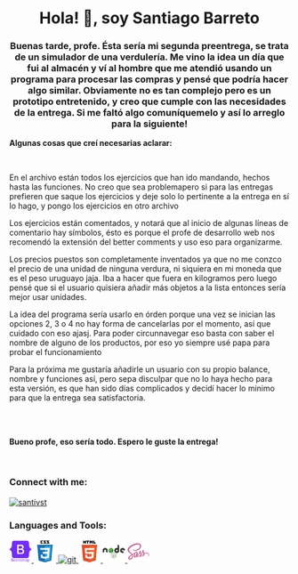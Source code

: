 <h1 align="center">Hola! 👋, soy Santiago Barreto</h1>
<h3 align="center">Buenas tarde, profe. Ésta sería mi segunda preentrega, se trata de un simulador de una verdulería. Me vino la idea un día que fui al almacén y ví al hombre que me atendió usando un programa para procesar las compras y pensé que podría hacer algo similar. Obviamente no es tan complejo pero es un prototipo entretenido, y creo que cumple con las necesidades de la entrega. Si me faltó algo comuníquemelo y así lo arreglo para la siguiente!</h3>


<p align="left"><strong>Algunas cosas que creí necesarias aclarar:</strong></p>
<br>
<p align="left">En el archivo están todos los ejercicios que han ido mandando, hechos hasta las funciones. No creo que sea problemapero si para las entregas prefieren que saque los ejercicios y deje solo lo pertinente a la entrega en sí lo hago, y pongo los ejercicios en otro archivo</p>
<p align="left">Los ejercicios están comentados, y notará que al inicio de algunas líneas de comentario hay símbolos, ésto es porque el profe de desarrollo web nos recomendó la extensión del better comments y uso eso para organizarme.</p>
<p align="left">Los precios puestos son completamente inventados ya que no me conzco el precio de una unidad de ninguna verdura, ni siquiera en mi moneda que es el peso uruguayo jaja. Iba a hacer que fuera en kilogramos pero luego pensé que si el usuario quisiera añadir más objetos a la lista entonces sería mejor usar unidades.</p>
<p align="left">La idea del programa sería usarlo en órden porque una vez se inician las opciones 2, 3 o 4 no hay forma de cancelarlas por el momento, así que cuidado con eso ajasj. Para poder circunnavegar eso basta con saber el nombre de alguno de los productos, por eso yo siempre usé papa para probar el funcionamiento</p>
<p align="left">Para la próxima me gustaría añadirle un usuario con su propio balance, nombre y funciones así, pero sepa disculpar que no lo haya hecho para esta versión, es que han sido días complicados y decidí hacer lo minimo para que la entrega sea satisfactoria.</p>
<br>
<br>
<p align="left"><strong>Bueno profe, eso sería todo. Espero le guste la entrega!</strong></p>
<br>






<h3 align="left">Connect with me:</h3>
<p align="left">
<a href="https://instagram.com/santivst" target="blank"><img align="center" src="https://raw.githubusercontent.com/rahuldkjain/github-profile-readme-generator/master/src/images/icons/Social/instagram.svg" alt="santivst" height="30" width="40" /></a>
</p>

<h3 align="left">Languages and Tools:</h3>
<p align="left"> <a href="https://getbootstrap.com" target="_blank" rel="noreferrer"> <img src="https://raw.githubusercontent.com/devicons/devicon/master/icons/bootstrap/bootstrap-plain-wordmark.svg" alt="bootstrap" width="40" height="40"/> </a> <a href="https://www.w3schools.com/css/" target="_blank" rel="noreferrer"> <img src="https://raw.githubusercontent.com/devicons/devicon/master/icons/css3/css3-original-wordmark.svg" alt="css3" width="40" height="40"/> </a> <a href="https://git-scm.com/" target="_blank" rel="noreferrer"> <img src="https://www.vectorlogo.zone/logos/git-scm/git-scm-icon.svg" alt="git" width="40" height="40"/> </a> <a href="https://www.w3.org/html/" target="_blank" rel="noreferrer"> <img src="https://raw.githubusercontent.com/devicons/devicon/master/icons/html5/html5-original-wordmark.svg" alt="html5" width="40" height="40"/> </a> <a href="https://nodejs.org" target="_blank" rel="noreferrer"> <img src="https://raw.githubusercontent.com/devicons/devicon/master/icons/nodejs/nodejs-original-wordmark.svg" alt="nodejs" width="40" height="40"/> </a> <a href="https://sass-lang.com" target="_blank" rel="noreferrer"> <img src="https://raw.githubusercontent.com/devicons/devicon/master/icons/sass/sass-original.svg" alt="sass" width="40" height="40"/> </a> </p>